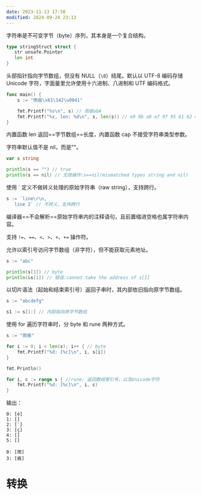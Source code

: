 ```yaml
---
date: 2023-11-13 17:58
modified: 2024-09-24 23:13
---
```


字符串是不可变字节（byte）序列，其本身是一个复合结构。
```go
type stringStruct struct {
   str unsafe.Pointer
   len int
}
```

头部指针指向字节数组，但没有 NULL（`\0`）结尾。默认以 UTF-8 编码存储 Unicode 字符，字面量里允许使用十六进制、八进制和 UTF 编码格式。
```go
func main() { 
	s := "雨痕\x61\142\u0041"

	fmt.Printf("%s\n", s) // 雨痕abA
	fmt.Printf("%x, len: %d\n", s, len(s)) // e9 9b a8 e7 97 95 61 62 41, len: 9
}
```

内置函数 len 返回==字节数组==长度，内置函数 cap 不接受字符串类型参数。

字符串默认值不是 nil，而是""。
```go
var s string

println(s == "") // true
println(s == nil) // 无效操作:s==nil(mismatched types string and nil)
```

使用  \`  定义不做转义处理的原始字符串（raw string），支持跨行。
```go
s := `line\r\n,
   line 2` // 不转义，支持跨行
```

编译器==不会解析==原始字符串内的注释语句，且前置缩进空格也属字符串内容。

支持 `!=`、`==`、`<`、`>`、`+`、`+=` 操作符。

允许以索引号访问字节数组（非字符），但不能获取元素地址。
```go
s := "abc"

println(s[1]) // byte
println(&s[1]) // 错误:cannot take the address of s[1]
```

以切片语法（起始和结束索引号）返回子串时，其内部依旧指向原字节数组。
```go
s := "abcdefg"

s1 := s[1:] // 内部指向原字节数组
```

使用 for 遍历字符串时，分 byte 和 rune 两种方式。
```go
s := "雨痕"

for i := 0; i < len(s); i++ { // byte
	fmt.Printf("%d: [%c]\n", i, s[i]) 
} 

fmt.Println()

for i, c := range s { //rune: 返回数组索引号，以及Unicode字符
	fmt.Printf("%d: [%c]\n", i, c)
}
```
输出：
```shell
0: [é]
1: []
2: [¨]
3: [ç]
4: []
5: []

0: [雨]
3: [痕]
```

# 转换

